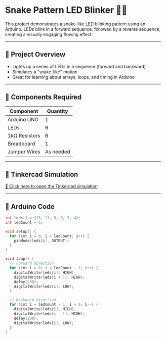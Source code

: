 # Snake Pattern LED Blinker 🐍💡

This project demonstrates a snake-like LED blinking pattern using an Arduino. LEDs blink in a forward sequence, followed by a reverse sequence, creating a visually engaging flowing effect.

---

## 🔧 Project Overview

- Lights up a series of LEDs in a sequence (forward and backward)
- Simulates a "snake-like" motion
- Great for learning about arrays, loops, and timing in Arduino

---

## 🧾 Components Required

| Component        | Quantity |
|------------------|----------|
| Arduino UNO      | 1        |
| LEDs             | 6        |
| 1kΩ Resistors    | 6        |
| Breadboard       | 1        |
| Jumper Wires     | As needed |

---

## 🔗 Tinkercad Simulation

[🔗 Click here to open the Tinkercad simulation](https://www.tinkercad.com/things/2sbGfTPynfJ-snake-pattern?sharecode=-FLjZsSrmNw0s8cPDhHI7mw-hyTD6Lch5zJ_zAs1PXY)


---

## 🧠 Arduino Code

```cpp
int leds[] = {13, 11, 9, 8, 7, 4};
int ledCount = 6;

void setup() {
  for (int i = 0; i < ledCount; i++) {
    pinMode(leds[i], OUTPUT);
  }
}

void loop() {
  // Forward direction
  for (int i = 0; i < ledCount - 1; i++) {
    digitalWrite(leds[i], HIGH);
    digitalWrite(leds[i + 1], HIGH);
    delay(200);
    digitalWrite(leds[i], LOW);
  }

  // Backward direction
  for (int i = ledCount - 1; i > 0; i--) {
    digitalWrite(leds[i], HIGH);
    digitalWrite(leds[i - 1], HIGH);
    delay(200);
    digitalWrite(leds[i], LOW);
  }
}
